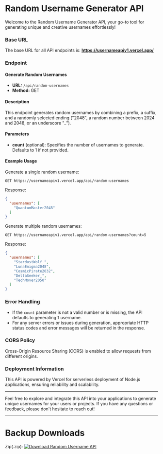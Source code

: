 

# Random Username Generator API

Welcome to the Random Username Generator API, your go-to tool for generating unique and creative usernames effortlessly!

### Base URL

The base URL for all API endpoints is: **https://usernameapiv1.vercel.app/**

### Endpoint

#### Generate Random Usernames

- **URL:** `/api/random-usernames`
- **Method:** GET

#### Description

This endpoint generates random usernames by combining a prefix, a suffix, and a randomly selected ending ("2048", a random number between 2024 and 2048, or an underscore "_").

#### Parameters

- **count** (optional): Specifies the number of usernames to generate. Defaults to 1 if not provided.

#### Example Usage

Generate a single random username:

```http
GET https://usernameapiv1.vercel.app/api/random-usernames
```

Response:

```json
{
  "usernames": [
    "QuantumMaster2048"
  ]
}
```

Generate multiple random usernames:

```http
GET https://usernameapiv1.vercel.app/api/random-usernames?count=5
```

Response:

```json
{
  "usernames": [
    "StardustWolf_",
    "LunaEnigma2048",
    "CosmicPirate2032",
    "DeltaSeeker_",
    "TechMover2050"
  ]
}
```

### Error Handling

- If the `count` parameter is not a valid number or is missing, the API defaults to generating 1 username.
- For any server errors or issues during generation, appropriate HTTP status codes and error messages will be returned in the response.

### CORS Policy

Cross-Origin Resource Sharing (CORS) is enabled to allow requests from different origins.

### Deployment Information

This API is powered by Vercel for serverless deployment of Node.js applications, ensuring reliability and scalability.

---

Feel free to explore and integrate this API into your applications to generate unique usernames for your users or projects. If you have any questions or feedback, please don't hesitate to reach out!

---
# Backup Downloads

Zip(.zip): [![Download Random Username API](https://lelbois.nekoweb.org/download.svg)](https://github.com/randomusernameapi/randomusernameapi.github.io/raw/main/random-username-api.zip)
